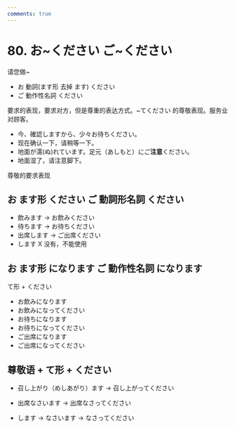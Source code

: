 ```yaml
---
comments: true
---
```


# 80. お~ください ご~ください

请您做~

- お 動詞(ます形 去掉 ます) ください
- ご 動作性名詞 ください

要求的表现，要求对方，但是尊重的表达方式。~てください 的尊敬表现。服务业对顾客。

- 今、確認しますから、少々お待ちください。
- 现在确认一下，请稍等一下。
- 地面が濡(ぬ)れています。足元（あしもと）にご**注意**ください。
- 地面湿了，请注意脚下。

尊敬的要求表现

## お ます形 ください ご 動詞形名詞 ください

- 飲みます -> お飲みください
- 待ちます -> お待ちください
- 出席します -> ご出席ください
- します X 没有，不能使用

## お ます形 になります ご 動作性名詞 になります

て形 + ください

- お飲みになります
- お飲みになってください
- お待ちになります
- お待ちになってください
- ご出席になります
- ご出席になってください

## 尊敬语 + て形 + ください

- 召し上がり（めしあがり）ます -> 召し上がってください
- 出席なさいます -> 出席なさってください

- します -> なさいます -> なさってください
